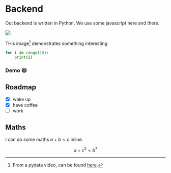 # Backend

Out backend is written in Python.
We use some javascript here and there.

![](/images/backend.png)

THis image[^1] demonstrates something interesting

```python
for i in range(10):
    print(i)
```

### Demo :smile:

## Roadmap

- [x] wake up
- [x] have coffee
- [ ] work

## Maths

I can do some maths $a + b < c$ inline.

$$ a + c^2 < b^7 $$

[^1]: From a pydata video, can be found [here](https://www.youtube.com/watch?v=Z8MEFI7ZJlA&t=943s).

